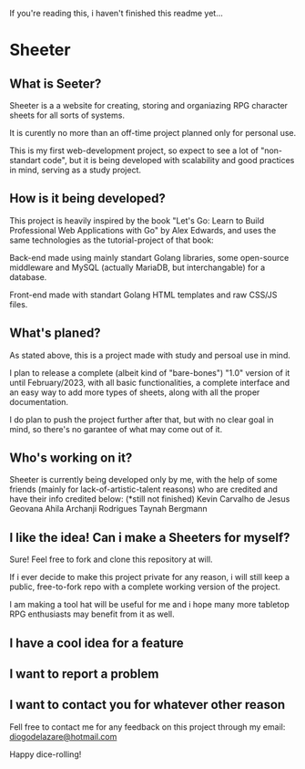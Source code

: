 If you're reading this, i haven't finished this readme yet...

# Sheeter

## What is Seeter?
Sheeter is a a website for creating, storing and organiazing RPG character
sheets for all sorts of systems.

It is curently no more than an off-time project planned only for personal use.

This is my first web-development project, so expect to see a lot of 
"non-standart code", but it is being developed with scalability and good 
practices in mind, serving as a study project.

## How is it being developed?
This project is heavily inspired by the book "Let's Go: Learn to Build 
Professional Web Applications with Go" by Alex Edwards, and uses the same 
technologies as the tutorial-project of that book:

Back-end made using mainly standart Golang libraries, some open-source 
middleware and MySQL (actually MariaDB, but interchangable) for a database.

Front-end made with standart Golang HTML templates and raw CSS/JS files.

## What's planed?
As stated above, this is a project made with study and persoal use in mind.

I plan to release a complete (albeit kind of "bare-bones") "1.0" version of it
until February/2023, with all basic functionalities, a complete interface and an
easy way to add more types of sheets, along with all the proper documentation.

I do plan to push the project further after that, but with no clear goal in 
mind, so there's no garantee of what may come out of it.

## Who's working on it?
Sheeter is currently being developed only by me, with the help of some friends
(mainly for lack-of-artistic-talent reasons) who are credited and have their 
info credited below:
(*still not finished)
Kevin Carvalho de Jesus
Geovana
Ahila Archanji Rodrigues
Taynah Bergmann

## I like the idea! Can i make a Sheeters for myself?
Sure! Feel free to fork and clone this repository at will.

If i ever decide to make this project private for any reason, i will still keep
a public, free-to-fork repo with a complete working version of the project.

I am making a tool hat will be useful for me and i hope many more tabletop RPG
enthusiasts may benefit from it as well.

## I have a cool idea for a feature
## I want to report a problem
## I want to contact you for whatever other reason
Fell free to contact me for any feedback on this project through my email:
diogodelazare@hotmail.com

Happy dice-rolling!